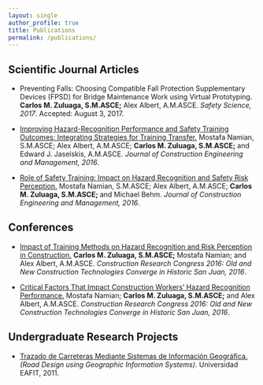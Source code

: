 ```yaml
---
layout: single
author_profile: true
title: Publications
permalink: /publications/
---
```

## Scientific Journal Articles 

- Preventing Falls: Choosing Compatible Fall Protection Supplementary Devices (FPSD) for Bridge Maintenance Work using Virtual Prototyping.
<b>Carlos M. Zuluaga, S.M.ASCE;</b> Alex Albert, A.M.ASCE.
<i>Safety Science, 2017</i>. Accepted: August 3, 2017.

- [Improving Hazard-Recognition Performance and Safety Training Outcomes: Integrating Strategies for Training Transfer.](http://ascelibrary.org/doi/abs/10.1061/%28ASCE%29CO.1943-7862.0001160) Mostafa Namian, S.M.ASCE; Alex Albert, A.M.ASCE; <b>Carlos M. Zuluaga, S.M.ASCE;</b> and Edward J. Jaselskis, A.M.ASCE. <i>Journal of Construction Engineering and Management, 2016</i>.

- [Role of Safety Training: Impact on Hazard Recognition and Safety Risk Perception.](http://ascelibrary.org/doi/abs/10.1061/%28ASCE%29CO.1943-7862.0001198) Mostafa Namian, S.M.ASCE; Alex Albert, A.M.ASCE; <b>Carlos M. Zuluaga, S.M.ASCE;</b> and Michael Behm. <i>Journal of Construction Engineering and Management, 2016</i>.

## Conferences

- [Impact of Training Methods on Hazard Recognition and Risk Perception in Construction.](http://ascelibrary.org/doi/abs/10.1061/9780784479827.285) <b>Carlos M. Zuluaga, S.M.ASCE;</b> Mostafa Namian; and Alex Albert, A.M.ASCE. <i>Construction Research Congress 2016: Old and New Construction Technologies Converge in Historic San Juan, 2016</i>.

- [Critical Factors That Impact Construction Workers’ Hazard Recognition Performance.](http://ascelibrary.org/doi/abs/10.1061/9780784479827.275) Mostafa Namian; <b>Carlos M. Zuluaga, S.M.ASCE;</b> and Alex Albert, A.M.ASCE.
<i>Construction Research Congress 2016: Old and New Construction Technologies Converge in Historic San Juan, 2016</i>.

## Undergraduate Research Projects

- [Trazado de Carreteras Mediante Sistemas de Información Geográfica.](https://repository.eafit.edu.co/handle/10784/5447#.WI6XO_krJhE) <i>(Road Design using Geographic Information Systems)</i>. Universidad EAFIT, 2011.
